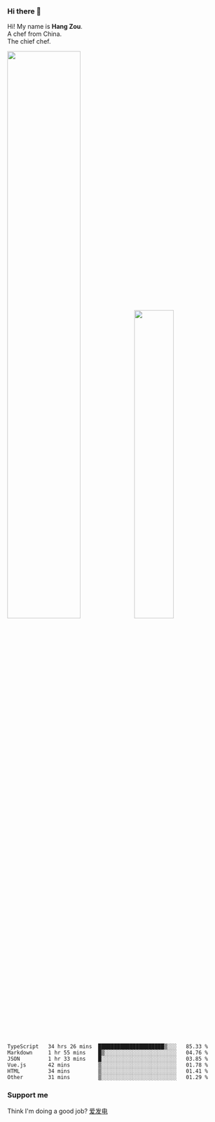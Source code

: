### Hi there 👋

Hi! My name is **Hang Zou**.  
A chef from China.  
The chief chef.

<img align="" width="57.5%" src="https://github-readme-stats.vercel.app/api?username=zouhangwithsweet&hide_title=true&hide_border=true&show_icons=true&include_all_commits=true&line_height=21" /><img align="" width="42.4%" src="https://github-readme-stats.vercel.app/api/top-langs/?username=zouhangwithsweet&hide_title=true&hide_border=true&layout=compact" />

<!--START_SECTION:waka-->

```text
TypeScript   34 hrs 26 mins  █████████████████████▒░░░   85.33 %
Markdown     1 hr 55 mins    █▒░░░░░░░░░░░░░░░░░░░░░░░   04.76 %
JSON         1 hr 33 mins    █░░░░░░░░░░░░░░░░░░░░░░░░   03.85 %
Vue.js       42 mins         ▒░░░░░░░░░░░░░░░░░░░░░░░░   01.78 %
HTML         34 mins         ▒░░░░░░░░░░░░░░░░░░░░░░░░   01.41 %
Other        31 mins         ▒░░░░░░░░░░░░░░░░░░░░░░░░   01.29 %
```

<!--END_SECTION:waka-->

### Support me

Think I'm doing a good job? [爱发电](https://afdian.net/@zouhangsweet)
